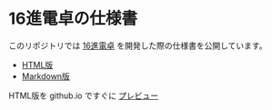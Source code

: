 # 16進電卓の仕様書

このリポジトリでは [16進電卓](https://itunes.apple.com/jp/app/16進電卓/id335773208?mt=8) を開発した際の仕様書を公開しています。

- [HTML版](HexCalc_Specification.html)
- [Markdown版](HexCalc_Specification.md)

HTML版を github.io ですぐに [プレビュー](https://ura14h.github.io/HexCalc/)
